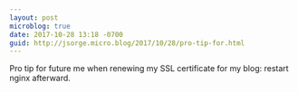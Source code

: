 ```yaml
---
layout: post
microblog: true
date: 2017-10-28 13:18 -0700
guid: http://jsorge.micro.blog/2017/10/28/pro-tip-for.html
---
```

Pro tip for future me when renewing my SSL certificate for my blog: restart nginx afterward.
